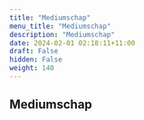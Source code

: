 ```yaml
---
title: "Mediumschap"
menu_title: "Mediumschap"
description: "Mediumschap"
date: 2024-02-01 02:18:11+11:00
draft: False
hidden: False
weight: 140
---
```

## Mediumschap
